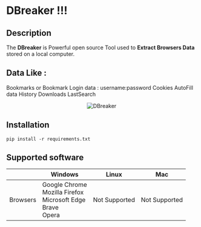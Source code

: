 __DBreaker !!!__
==

Description
----
The __DBreaker__ is Powerful open source Tool used to __Extract Browsers Data__ stored on a local computer. 

Data Like :
----
Bookmarks or Bookmark
Login data : username:password
Cookies
AutoFill data
History
Downloads
LastSearch

<p align="center"><img src="" alt="DBreaker"></p>


Installation
----
```
pip install -r requirements.txt
```

Supported software
----

|  | Windows    | Linux  | Mac |
| -- | -- | -- | -- |
| Browsers | Google Chrome<br>Mozilla Firefox<br>Microsoft Edge<br>Brave<br>Opera | Not Supported | Not Supported |
